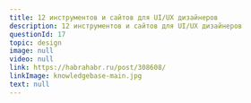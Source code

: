```yaml
---
title: 12 инструментов и сайтов для UI/UX дизайнеров
description: 12 инструментов и сайтов для UI/UX дизайнеров
questionId: 17
topic: design
image: null
video: null
link: https://habrahabr.ru/post/308608/
linkImage: knowledgebase-main.jpg
text: null
---
```

